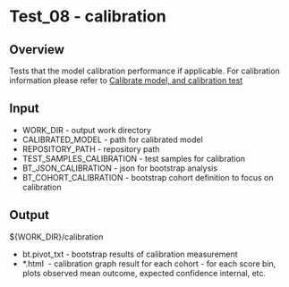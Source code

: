 # Test_08 - calibration

## Overview
Tests that the model calibration performance if applicable.
For calibration information please refer to [Calibrate model, and calibration test](../../../Guide%20for%20common%20actions/Calibrate%20model,%20and%20calibration%20test.md)

## Input
- WORK_DIR - output work directory
- CALIBRATED_MODEL - path for calibrated model
- REPOSITORY_PATH - repository path
- TEST_SAMPLES_CALIBRATION - test samples for calibration
- BT_JSON_CALIBRATION - json for bootstrap analysis
- BT_COHORT_CALIBRATION - bootstrap cohort definition to focus on calibration
 
## Output
${WORK_DIR}/calibration

- bt.pivot_txt - bootstrap results of calibration measurement
- *.html  - calibration graph result for each cohort - for each score bin, plots observed mean outcome, expected confidence internal, etc.
